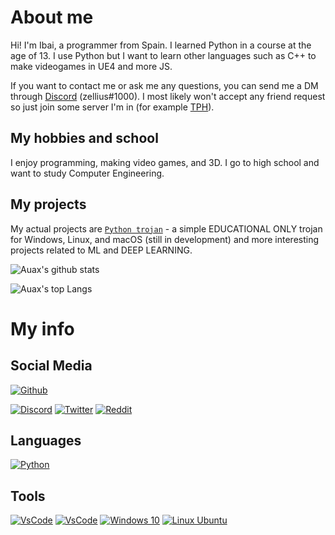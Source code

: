 # About me
Hi! I'm Ibai, a programmer from Spain. I learned Python in a course at the age of 13. I use Python but I want to learn other languages such as C++ to make videogames in UE4 and more JS.

If you want to contact me or ask me any questions, you can send me a DM through [Discord](https://discord.com/users/349495905151483915) (zellius#1000). I most likely won't accept any friend request so just join some server I'm in (for example [TPH](https://discord.gg/programming)).

## My hobbies and school
I enjoy programming, making video games, and 3D. I go to high school and want to study Computer Engineering.

## My projects
My actual projects are [`Python trojan`](https://github.com/auax/trojan) - a simple EDUCATIONAL ONLY trojan for Windows, Linux, and macOS (still in development) and more interesting projects related to ML and DEEP LEARNING. 

![Auax's github stats](https://github-readme-stats.vercel.app/api?username=auax&show_icons=true&theme=radical)

![Auax's top Langs](https://github-readme-stats.vercel.app/api/top-langs/?username=auax&layout=compact&theme=radical)

# My info

## Social Media
[![Github](https://img.shields.io/badge/github-%23333333.svg?&logo=github&style=for-the-badge&logoColor=white)](https://github.com/auax)

[![Discord](https://img.shields.io/badge/discord-%237289DA.svg?&logo=discord&style=for-the-badge&logoColor=white)](https://discord.com/users/349495905151483915)
[![Twitter](https://img.shields.io/badge/twitter-%2355ACEE.svg?&logo=twitter&style=for-the-badge&logoColor=white)](https://twitter.com/auaxGH)
[![Reddit](https://img.shields.io/badge/reddit-%23FF4500.svg?&logo=reddit&style=for-the-badge&logoColor=white)](https://www.reddit.com/user/Astokx)

## Languages
[![Python](https://img.shields.io/badge/python-3.9-%234B8BBE.svg?&logo=python&style=for-the-badge&logoColor=white)](https://www.python.org/)

## Tools
[![VsCode](https://img.shields.io/badge/VsCode-%230078D7.svg?&logo=vs-code&style=for-the-badge&logoColor=white)](https://code.visualstudio.com/)
[![VsCode](https://img.shields.io/badge/pycharm-%230078D7.svg?&logo=pycharm&style=for-the-badge&logoColor=white)](https://www.jetbrains.com/pycharm/)
[![Windows 10](https://img.shields.io/badge/windows-10-%230078D7.svg?&logo=windows&style=for-the-badge&logoColor=white)](https://www.microsoft.com/en-us/windows)
[![Linux Ubuntu](https://img.shields.io/badge/linux-%230078D7.svg?&logo=linux&style=for-the-badge&logoColor=white)](https://ubuntu.com/)
